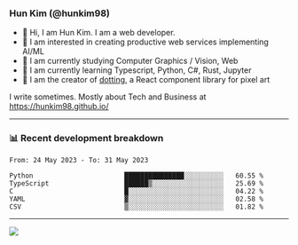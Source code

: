 ### Hun Kim (@hunkim98)

- 👋 Hi, I am Hun Kim. I am a web developer. 
- 🤔 I am interested in creating productive web services implementing AI/ML
- 🔭 I am currently studying Computer Graphics / Vision, Web 
- 🌱 I am currently learning Typescript, Python, C#, Rust, Jupyter
- 🎨 I am the creator of [dotting](hunkim98.github.io/dotting), a React component library for pixel art

I write sometimes. Mostly about Tech and Business at https://hunkim98.github.io/

---
### 📊 Recent development breakdown
<!--START_SECTION:waka-->

```text
From: 24 May 2023 - To: 31 May 2023

Python                       ███████████████░░░░░░░░░░   60.55 %
TypeScript                   ██████▒░░░░░░░░░░░░░░░░░░   25.69 %
C                            █░░░░░░░░░░░░░░░░░░░░░░░░   04.22 %
YAML                         ▓░░░░░░░░░░░░░░░░░░░░░░░░   02.58 %
CSV                          ▒░░░░░░░░░░░░░░░░░░░░░░░░   01.82 %
```

<!--END_SECTION:waka-->
---

<!-- <div align='center'> -->
  <img align="center" src="https://github-readme-stats.vercel.app/api?username=hunkim98&theme=dark&show_icons=true"/>
<!-- </div> -->
<!--
**hunkim98/hunkim98** is a ✨ _special_ ✨ repository because its `README.md` (this file) appears on your GitHub profile.

Here are some ideas to get you started:

- 🔭 I’m currently working on ...
- 🌱 I’m currently learning ...
- 👯 I’m looking to collaborate on ...
- 🤔 I’m looking for help with ...
- 💬 Ask me about ...
- 📫 How to reach me: ...
- 😄 Pronouns: ...
- ⚡ Fun fact: ...
-->
